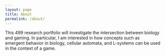 ```yaml
---
layout: page
title: About
permalink: /about/
---
```


This 499 research portfolio will investigate the intersection between biology and gaming. In particular, I am interested in how concepts such as emergent behavior in biology, cellular automata, and L-systems can be used in the context of a game. 
